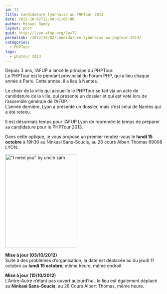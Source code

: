 ```yaml
---
id: 72
title: Candidature lyonnaise au PHPTour 2013
date: 2012-10-02T12:48:41+00:00
author: Mikael Randy
layout: post
guid: http://lyon.afup.org/?p=72
permalink: /2012/10/02/candidature-lyonnaise-au-phptour-2013/
categories:
  - PHPTour
tags:
  - phptour 2013
---
```

Depuis 3 ans, l&rsquo;AFUP a lancé le principe du PHPTour.  
Le PHPTour est le pendant provincial du Forum PHP, qui a lieu chaque année à Paris. Cette année, il a lieu à Nantes.

Le choix de la ville qui accueille le PHPTour se fait via un acte de candidature de la ville, qui présente un dossier et qui est voté lors de l&rsquo;assemblé générale de l&rsquo;AFUP.  
L&rsquo;année dernière, Lyon a présenté un dossier, mais c&rsquo;est celui de Nantes qui a été retenu.

Il est désormais temps pour l&rsquo;AFUP Lyon de reprendre le temps de préparer sa candidature pour le PHPTour 2013.

Dans cette optique, je vous propose un premier rendez-vous le **lundi 15 octobre** à 19h30 au Ninkasi Sans-Soucis, au 26 cours Albert Thomas 69008 LYON.

[<img src="http://lyon.afup.org/files/2012/10/Uncle-Sam-I-need-you-228x300.jpg" alt="&quot;I need you&quot; by uncle sam" width="228" height="300" class="aligncenter size-medium wp-image-74" srcset="https://lyon.afup.org/files/2012/10/Uncle-Sam-I-need-you-228x300.jpg 228w, https://lyon.afup.org/files/2012/10/Uncle-Sam-I-need-you.jpg 234w" sizes="(max-width: 228px) 100vw, 228px" />](http://lyon.afup.org/files/2012/10/Uncle-Sam-I-need-you.jpg)

**Mise à jour (03/10/2012)**  
Suite à des problèmes d&rsquo;organisation, la date est déplacée au du jeudi 11 octobre au **lundi 15 octobre**, même heure, même endroit

**Mise à jour (15/10/2012)**  
L&rsquo;Antre-Autre n&rsquo;étant pas ouvert aujourd&rsquo;hui, le lieu est également déplacé au **Ninkasi Sans-Soucis**, au 26 Cours Albert Thomas, même heure.